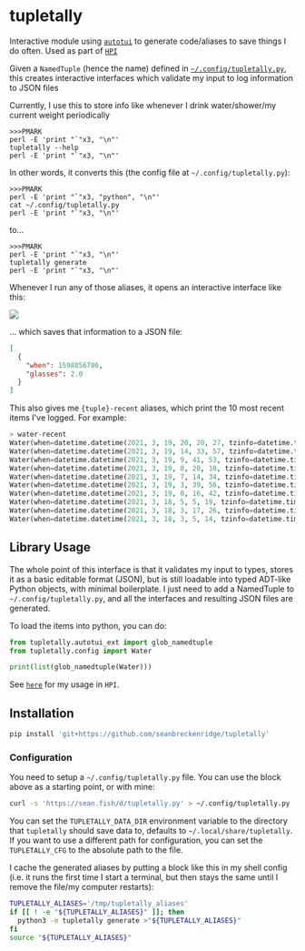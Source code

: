 # tupletally

Interactive module using [`autotui`](https://github.com/seanbreckenridge/autotui) to generate code/aliases to save things I do often. Used as part of [`HPI`](https://github.com/seanbreckenridge/HPI)

Given a `NamedTuple` (hence the name) defined in [`~/.config/tupletally.py`](https://sean.fish/d/tupletally.py), this creates interactive interfaces which validate my input to log information to JSON files

Currently, I use this to store info like whenever I drink water/shower/my current weight periodically

```
>>>PMARK
perl -E 'print "`"x3, "\n"'
tupletally --help
perl -E 'print "`"x3, "\n"'
```

In other words, it converts this (the config file at `~/.config/tupletally.py`):

```
>>>PMARK
perl -E 'print "`"x3, "python", "\n"'
cat ~/.config/tupletally.py
perl -E 'print "`"x3, "\n"'
```

to...

```
>>>PMARK
perl -E 'print "`"x3, "\n"'
tupletally generate
perl -E 'print "`"x3, "\n"'
```

Whenever I run any of those aliases, it opens an interactive interface like this:

<img src="https://raw.githubusercontent.com/seanbreckenridge/autotui/master/.assets/builtin_demo.gif">

... which saves that information to a JSON file:

```json
[
  {
    "when": 1598856786,
    "glasses": 2.0
  }
]
```

This also gives me `{tuple}-recent` aliases, which print the 10 most recent items I've logged. For example:

```python
> water-recent
Water(when=datetime.datetime(2021, 3, 19, 20, 20, 27, tzinfo=datetime.timezone.utc), glasses=1.0)
Water(when=datetime.datetime(2021, 3, 19, 14, 33, 57, tzinfo=datetime.timezone.utc), glasses=1.0)
Water(when=datetime.datetime(2021, 3, 19, 9, 41, 53, tzinfo=datetime.timezone.utc), glasses=1.0)
Water(when=datetime.datetime(2021, 3, 19, 8, 28, 10, tzinfo=datetime.timezone.utc), glasses=1.0)
Water(when=datetime.datetime(2021, 3, 19, 7, 14, 34, tzinfo=datetime.timezone.utc), glasses=1.5)
Water(when=datetime.datetime(2021, 3, 19, 3, 39, 56, tzinfo=datetime.timezone.utc), glasses=0.75)
Water(when=datetime.datetime(2021, 3, 19, 0, 16, 42, tzinfo=datetime.timezone.utc), glasses=1.0)
Water(when=datetime.datetime(2021, 3, 18, 5, 5, 19, tzinfo=datetime.timezone.utc), glasses=1.0)
Water(when=datetime.datetime(2021, 3, 18, 3, 17, 26, tzinfo=datetime.timezone.utc), glasses=1.5)
Water(when=datetime.datetime(2021, 3, 18, 3, 5, 14, tzinfo=datetime.timezone.utc), glasses=1.0)
```

## Library Usage

The whole point of this interface is that it validates my input to types, stores it as a basic editable format (JSON), but is still loadable into typed ADT-like Python objects, with minimal boilerplate. I just need to add a NamedTuple to `~/.config/tupletally.py`, and all the interfaces and resulting JSON files are generated.

To load the items into python, you can do:

```python
from tupletally.autotui_ext import glob_namedtuple
from tupletally.config import Water

print(list(glob_namedtuple(Water)))
```

See [`here`](https://github.com/seanbreckenridge/HPI/blob/master/my/body.py) for my usage in `HPI`.

## Installation

```bash
pip install 'git+https://github.com/seanbreckenridge/tupletally'
```

### Configuration

You need to setup a `~/.config/tupletally.py` file. You can use the block above as a starting point, or with mine:

```bash
curl -s 'https://sean.fish/d/tupletally.py' > ~/.config/tupletally.py
```

You can set the `TUPLETALLY_DATA_DIR` environment variable to the directory that `tupletally` should save data to, defaults to `~/.local/share/tupletally`. If you want to use a different path for configuration, you can set the `TUPLETALLY_CFG` to the absolute path to the file.

I cache the generated aliases by putting a block like this in my shell config (i.e. it runs the first time I start a terminal, but then stays the same until I remove the file/my computer restarts):

```bash
TUPLETALLY_ALIASES='/tmp/tupletally_aliases'
if [[ ! -e "${TUPLETALLY_ALIASES}" ]]; then
  python3 -m tupletally generate >"${TUPLETALLY_ALIASES}"
fi
source "${TUPLETALLY_ALIASES}"
```
